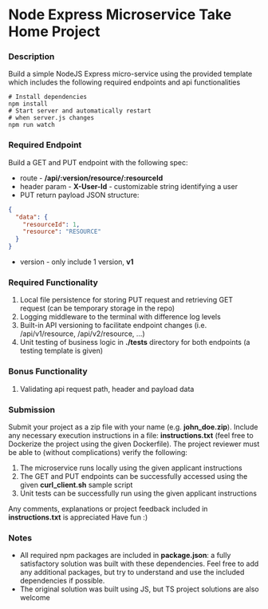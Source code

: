 # Node Express Microservice Take Home Project

### Description
Build a simple NodeJS Express micro-service using the provided template which includes the following required endpoints and api functionalities

```shell
# Install dependencies
npm install 
# Start server and automatically restart 
# when server.js changes
npm run watch
```

### Required Endpoint
Build a GET and PUT endpoint with the following spec:
* route - **/api/:version/resource/:resourceId**
* header param - **X-User-Id** - customizable string identifying a user
* PUT return payload JSON structure:
``` json
{
  "data": {
    "resourceId": 1,
    "resource": "RESOURCE"
  }
}
```
* version - only include 1 version, **v1**

### Required Functionality
1. Local file persistence for storing PUT request and retrieving GET request (can be temporary storage in the repo)
2. Logging middleware to the terminal with difference log levels
3. Built-in API versioning to facilitate endpoint changes (i.e. /api/v1/resource, /api/v2/resource, ...)
4. Unit testing of business logic in **./tests** directory for both endpoints (a testing template is given)

### Bonus Functionality
1. Validating api request path, header and payload data

### Submission
Submit your project as a zip file with your name (e.g. **john_doe.zip**).  Include any necessary execution instructions in a file: **instructions.txt** (feel free to Dockerize the project using the given Dockerfile).  The project reviewer must be able to (without complications) verify the following:
1. The microservice runs locally using the given applicant instructions
2. The GET and PUT endpoints can be successfully accessed using the given **curl_client.sh** sample script
3. Unit tests can be successfully run using the given applicant instructions

Any comments, explanations or project feedback included in **instructions.txt** is appreciated
Have fun :)

### Notes
* All required npm packages are included in **package.json**: a fully satisfactory solution was built with these dependencies.  Feel free to add any additional packages, but try to understand and use the included dependencies if possible.
* The original solution was built using JS, but TS project solutions are also welcome
